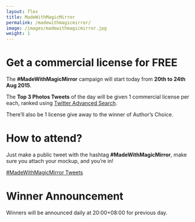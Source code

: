 ```yaml
---
layout: flex
title: MadeWithMagicMirror
permalink: /madewithmagicmirror/
image: /images/madewithmagicmirror.jpg
weight: 1
---
```


# Get a commercial license for FREE

<div class="wrapper" markdown="1">

The **#MadeWithMagicMirror** campaign will start today from **20th to 24th Aug 2015**.

The **Top 3 Photos Tweets** of the day will be given 1 commercial license per each, ranked using [Twitter Advanced Search](https://twitter.com/search-advanced?lang=en).

There’ll also be 1 license give away to the winner of Author’s Choice.
  
  
# How to attend?

Just make a public tweet with the hashtag **#MadeWithMagicMirror**, make sure you attach your mockup, and you’re in!


<div class="flex flex-center twitter-timeline">
<a class="twitter-timeline" href="https://twitter.com/hashtag/MadeWithMagicMirror" data-widget-id="634013791378759681">#MadeWithMagicMirror Tweets</a> <script>!function(d,s,id){var js,fjs=d.getElementsByTagName(s)[0],p=/^http:/.test(d.location)?'http':'https';if(!d.getElementById(id)){js=d.createElement(s);js.id=id;js.src=p+"://platform.twitter.com/widgets.js";fjs.parentNode.insertBefore(js,fjs);}}(document,"script","twitter-wjs");</script>
</div>

# Winner Announcement

Winners will be announced daily at 20:00+08:00 for previous day.
